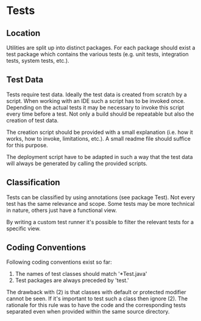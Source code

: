
Tests
=====

Location
--------

Utilities are split up into distinct packages. For each package should exist a test package
which contains the various tests (e.g. unit tests, integration tests, system tests, etc.).

Test Data
---------

Tests require test data. Ideally the test data is created from scratch by a script. When
working with an IDE such a script has to be invoked once. Depending on the actual tests it
may be necessary to invoke this script every time before a test. Not only a build should
be repeatable but also the creation of test data.

The creation script should be provided with a small explanation (i.e. how it works, how
to invoke, limitations, etc.). A small readme file should suffice for this purpose.

The deployment script have to be adapted in such a way that the test data will always be
generated by calling the provided scripts.

Classification
--------------

Tests can be classified by using annotations (see package Test). Not every test has the
same relevance and scope. Some tests may be more technical in nature, others just have
a functional view.

By writing a custom test runner it's possible to filter the relevant tests for a specific
view.

Coding Conventions
------------------

Following coding conventions exist so far:

1) The names of test classes should match '*Test.java'
2) Test packages are always preceded by 'test.'

The drawback with (2) is that classes with default or protected modifier cannot be seen.
If it's important to test such a class then ignore (2). The rationale for this rule was
to have the code and the corresponding tests separated even when provided within the
same source directory.

